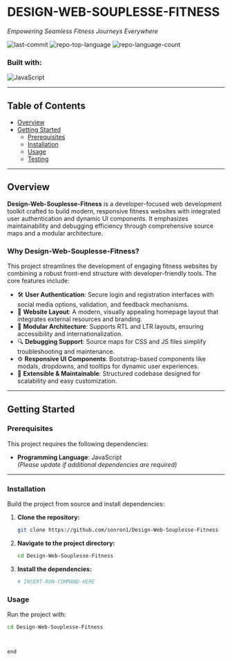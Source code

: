  # DESIGN-WEB-SOUPLESSE-FITNESS

*Empowering Seamless Fitness Journeys Everywhere*

![last-commit](https://img.shields.io/github/last-commit/sonron1/Design-Web-Souplesse-Fitness?style=flat&logo=git&logoColor=white&color=0080ff)
![repo-top-language](https://img.shields.io/github/languages/top/sonron1/Design-Web-Souplesse-Fitness?style=flat&color=0080ff)
![repo-language-count](https://img.shields.io/github/languages/count/sonron1/Design-Web-Souplesse-Fitness?style=flat&color=0080ff)

### Built with:

![JavaScript](https://img.shields.io/badge/JavaScript-F7DF1E.svg?style=flat&logo=JavaScript&logoColor=black)

---

## Table of Contents

- [Overview](#overview)
- [Getting Started](#getting-started)
  - [Prerequisites](#prerequisites)
  - [Installation](#installation)
  - [Usage](#usage)
  - [Testing](#testing)

---

## Overview

**Design-Web-Souplesse-Fitness** is a developer-focused web development toolkit crafted to build modern, responsive fitness websites with integrated user authentication and dynamic UI components. It emphasizes maintainability and debugging efficiency through comprehensive source maps and a modular architecture.

### Why Design-Web-Souplesse-Fitness?

This project streamlines the development of engaging fitness websites by combining a robust front-end structure with developer-friendly tools. The core features include:

- 🛠️ **User Authentication**: Secure login and registration interfaces with social media options, validation, and feedback mechanisms.
- 🎨 **Website Layout**: A modern, visually appealing homepage layout that integrates external resources and branding.
- 🧩 **Modular Architecture**: Supports RTL and LTR layouts, ensuring accessibility and internationalization.
- 🔍 **Debugging Support**: Source maps for CSS and JS files simplify troubleshooting and maintenance.
- ⚙️ **Responsive UI Components**: Bootstrap-based components like modals, dropdowns, and tooltips for dynamic user experiences.
- 🚀 **Extensible & Maintainable**: Structured codebase designed for scalability and easy customization.

---

## Getting Started

### Prerequisites

This project requires the following dependencies:

- **Programming Language**: JavaScript  
  *(Please update if additional dependencies are required)*

---

### Installation

Build the project from source and install dependencies:

1. **Clone the repository:**

   ```sh
   git clone https://github.com/sonron1/Design-Web-Souplesse-Fitness


2. **Navigate to the project directory:**

   ```sh
   cd Design-Web-Souplesse-Fitness


3. **Install the dependencies:**

   ```sh
   # INSERT-RUN-COMMAND-HERE


### Usage

Run the project with:

   ```sh
   cd Design-Web-Souplesse-Fitness



end
